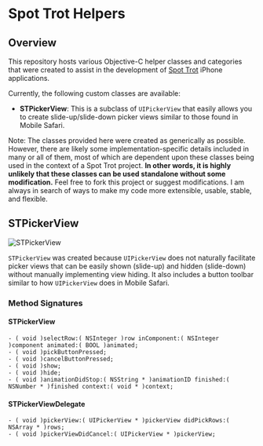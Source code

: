 Spot Trot Helpers
=================

Overview
--------

This repository hosts various Objective-C helper classes and categories that were created to assist in the development of [Spot Trot](http://www.spottrot.com/) iPhone applications.

Currently, the following custom classes are available:

-   **STPickerView**: This is a subclass of `UIPickerView` that easily allows you to create slide-up/slide-down picker views similar to those found in Mobile Safari.

Note: The classes provided here were created as generically as possible. However, there are likely some implementation-specific details included in many or all of them, most of which are dependent upon these classes being used in the context of a Spot Trot project. **In other words, it is highly unlikely that these classes can be used standalone without some modification.** Feel free to fork this project or suggest modifications. I am always in search of ways to make my code more extensible, usable, stable, and flexible.

STPickerView
------------

![STPickerView](http://farm3.static.flickr.com/2793/4194762407_28f9e5f9e1.jpg "STPickerView")

`STPickerView` was created because `UIPickerView` does not naturally facilitate picker views that can be easily shown (slide-up) and hidden (slide-down) without manually implementing view hiding. It also includes a button toolbar similar to how `UIPickerView` does in Mobile Safari.

### Method Signatures ###

#### STPickerView ####

    - ( void )selectRow:( NSInteger )row inComponent:( NSInteger )component animated:( BOOL )animated;
    - ( void )pickButtonPressed;
    - ( void )cancelButtonPressed;
    - ( void )show;
    - ( void )hide;
    - ( void )animationDidStop:( NSString * )animationID finished:( NSNumber * )finished context:( void * )context;

#### STPickerViewDelegate ####

    - ( void )pickerView:( UIPickerView * )pickerView didPickRows:( NSArray * )rows;
    - ( void )pickerViewDidCancel:( UIPickerView * )pickerView;